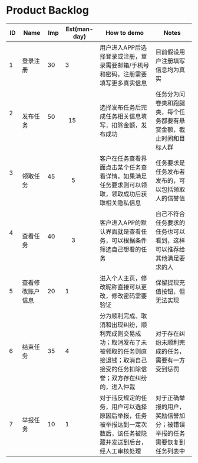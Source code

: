 # Product Backlog

ID           | Name          | Imp           | Est(man-day)   | How to demo | Notes
------------ | ------------- | ------------- | -------------  | -------------| -------------
1            | 登录注册       | 30            |   3            |用户进入APP后选择登录或注册，登录需要邮箱/手机号和密码，注册需要填写更多真实信息 | 目前假设用户注册填写信息均为真实
2            | 发布任务       | 50            |    15         | 选择发布任务后完成任务相关信息填写，扣除金额，发布成功| 任务分为问卷类和跑腿类，每个任务都要有悬赏金额，截止时间和目标人群
3            | 领取任务       | 45            |     5          | 客户在任务查看界面点击某个任务查看详情，如果满足任务要求则可以领取，领取成功后获取相关隐私信息| 任务要求是任务发布者发布的，可以包括领取人的信誉值
4            | 查看任务       | 40            |     3          | 客户进入APP的默认界面就是查看任务，可以根据条件筛选自己想看的任务 | 自己不符合任务要求的任务也可以看到，这样可以推荐给其他满足要求的人
5            |查看修改账户信息 |  20            |    1            |进入个人主页，修改昵称直接可以更改，修改密码需要验证 | 保留提现充值按钮，但无法实现
6            | 结束任务        |   35           |     4           | 分为顺利完成、取消和出现纠纷，顺利完成则交易成功；取消发布了未被领取的任务则直接退钱；取消自己接受的任务扣除信誉；双方存在纠纷的，进入仲裁 | 对于存在纠纷未顺利完成的任务，需要有一方受到惩罚
7            | 举报任务         |    10        |       1           | 对于违反规定的任务，用户可以选择原因后举报，任务被举报达到一定次数后，该任务被隐藏并发送到后台，经人工审核处理| 对于正确举报的用户，奖励信誉加分；被错误举报的任务需要恢复到任务列表中
